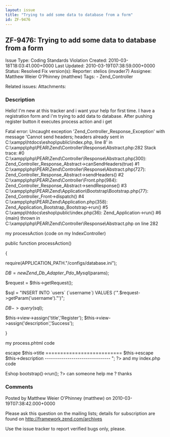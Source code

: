 ```yaml
---
layout: issue
title: "Trying to add some data to database from a form"
id: ZF-9476
---
```


ZF-9476: Trying to add some data to database from a form
--------------------------------------------------------

 Issue Type: Coding Standards Violation Created: 2010-03-18T18:03:41.000+0000 Last Updated: 2010-03-19T07:38:59.000+0000 Status: Resolved Fix version(s): 
 Reporter:  stelios (invader7)  Assignee:  Matthew Weier O'Phinney (matthew)  Tags: - Zend\_Controller
 
 Related issues: 
 Attachments: 
### Description

Hello! I'm new at this tracker and i want your help for first time. I have a registration form and i'm trying to add data to database. After pushing register button it executes process action and i get

Fatal error: Uncaught exception 'Zend\_Controller\_Response\_Exception' with message 'Cannot send headers; headers already sent in C:\\xampp\\htdocs\\eshop\\public\\index.php, line 8' in C:\\xampp\\php\\PEAR\\Zend\\Controller\\Response\\Abstract.php:282 Stack trace: #0 C:\\xampp\\php\\PEAR\\Zend\\Controller\\Response\\Abstract.php(300): Zend\_Controller\_Response\_Abstract->canSendHeaders(true) #1 C:\\xampp\\php\\PEAR\\Zend\\Controller\\Response\\Abstract.php(727): Zend\_Controller\_Response\_Abstract->sendHeaders() #2 C:\\xampp\\php\\PEAR\\Zend\\Controller\\Front.php(984): Zend\_Controller\_Response\_Abstract->sendResponse() #3 C:\\xampp\\php\\PEAR\\Zend\\Application\\Bootstrap\\Bootstrap.php(77): Zend\_Controller\_Front->dispatch() #4 C:\\xampp\\php\\PEAR\\Zend\\Application.php(358): Zend\_Application\_Bootstrap\_Bootstrap->run() #5 C:\\xampp\\htdocs\\eshop\\public\\index.php(36): Zend\_Application->run() #6 {main} thrown in C:\\xampp\\php\\PEAR\\Zend\\Controller\\Response\\Abstract.php on line 282

my processAction (code on my IndexController)

public function processAction()

{

require(APPLICATION\_PATH."/configs/database.ini");

$DB = new Zend\_Db\_Adapter\_Pdo\_Mysql($params);

$request = $this->getRequest();

$sql = "INSERT INTO `users` (`username`) VALUES ('".$request->getParam('username')."')";

$DB->query($sql);

$this->view->assign('title','Register'); $this->view->assign('description','Success');

}

my process.phtml code

 <?php echo " $this->escape $this->title
==========================

$this->escape $this->description
--------------------------------

 "; ?> and my index.php code

Eshop <?php require('modules/header.php'); require('modules/menu.php'); // Define path to application directory defined('APPLICATION\_PATH') || define('APPLICATION\_PATH', realpath(dirname(\_\_FILE\_\_) . '/../application')); // Define application environment defined('APPLICATION\_ENV') || define('APPLICATION\_ENV', (getenv('APPLICATION\_ENV') ? getenv('APPLICATION\_ENV') : 'production')); // Ensure library/ is on include\_path set\_include\_path(implode(PATH\_SEPARATOR, array( realpath(APPLICATION\_PATH . '/../library'), get\_include\_path(), ))); /\*\* Zend\_Application \*/ require\_once 'Zend/Application.php'; // Create application, bootstrap, and run $application = new Zend\_Application( APPLICATION\_ENV, APPLICATION\_PATH . '/configs/application.ini' ); $application->bootstrap()->run(); ?> can someone help me ? thanks

 

 

### Comments

Posted by Matthew Weier O'Phinney (matthew) on 2010-03-19T07:38:42.000+0000

Please ask this question on the mailing lists; details for subscription are found on <http://framework.zend.com/archives>

Use the issue tracker to report verified bugs only, please.

 

 